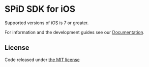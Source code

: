 SPiD SDK for iOS
================

Supported versions of iOS is 7 or greater.

For information and the development guides see our [Documentation](http://schibsted.github.com/sdk-ios "Documentation").

<h2>License</h2>
<p>Code released under <a href="https://github.com/schibsted/sdk-ios/blob/master/LICENSE.md">the MIT license</a></p>
